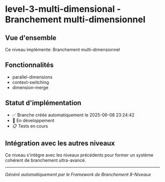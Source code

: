 # level-3-multi-dimensional - Branchement multi-dimensionnel

## Vue d'ensemble
Ce niveau implémente: Branchement multi-dimensionnel

## Fonctionnalités

- parallel-dimensions
- context-switching
- dimension-merge


## Statut d'implémentation
- ✅ Branche créée automatiquement le 2025-06-08 23:24:42
- 🔧 En développement
- 📋 Tests en cours

## Intégration avec les autres niveaux
Ce niveau s'intègre avec les niveaux précédents pour former un système cohérent de branchement ultra-avancé.

---
*Généré automatiquement par le Framework de Branchement 8-Niveaux*
